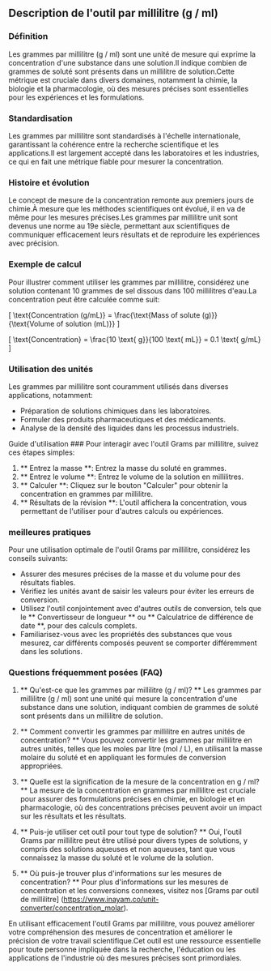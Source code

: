 ## Description de l'outil par millilitre (g / ml)

### Définition
Les grammes par millilitre (g / ml) sont une unité de mesure qui exprime la concentration d'une substance dans une solution.Il indique combien de grammes de soluté sont présents dans un millilitre de solution.Cette métrique est cruciale dans divers domaines, notamment la chimie, la biologie et la pharmacologie, où des mesures précises sont essentielles pour les expériences et les formulations.

### Standardisation
Les grammes par millilitre sont standardisés à l'échelle internationale, garantissant la cohérence entre la recherche scientifique et les applications.Il est largement accepté dans les laboratoires et les industries, ce qui en fait une métrique fiable pour mesurer la concentration.

### Histoire et évolution
Le concept de mesure de la concentration remonte aux premiers jours de chimie.À mesure que les méthodes scientifiques ont évolué, il en va de même pour les mesures précises.Les grammes par millilitre unit sont devenus une norme au 19e siècle, permettant aux scientifiques de communiquer efficacement leurs résultats et de reproduire les expériences avec précision.

### Exemple de calcul
Pour illustrer comment utiliser les grammes par millilitre, considérez une solution contenant 10 grammes de sel dissous dans 100 millilitres d'eau.La concentration peut être calculée comme suit:

\[ \text{Concentration (g/mL)} = \frac{\text{Mass of solute (g)}}{\text{Volume of solution (mL)}} \]

\[ \text{Concentration} = \frac{10 \text{ g}}{100 \text{ mL}} = 0.1 \text{ g/mL} \]

### Utilisation des unités
Les grammes par millilitre sont couramment utilisés dans diverses applications, notamment:
- Préparation de solutions chimiques dans les laboratoires.
- Formuler des produits pharmaceutiques et des médicaments.
- Analyse de la densité des liquides dans les processus industriels.

Guide d'utilisation ###
Pour interagir avec l'outil Grams par millilitre, suivez ces étapes simples:
1. ** Entrez la masse **: Entrez la masse du soluté en grammes.
2. ** Entrez le volume **: Entrez le volume de la solution en millilitres.
3. ** Calculer **: Cliquez sur le bouton "Calculer" pour obtenir la concentration en grammes par millilitre.
4. ** Résultats de la révision **: L'outil affichera la concentration, vous permettant de l'utiliser pour d'autres calculs ou expériences.

### meilleures pratiques
Pour une utilisation optimale de l'outil Grams par millilitre, considérez les conseils suivants:
- Assurer des mesures précises de la masse et du volume pour des résultats fiables.
- Vérifiez les unités avant de saisir les valeurs pour éviter les erreurs de conversion.
- Utilisez l'outil conjointement avec d'autres outils de conversion, tels que le ** Convertisseur de longueur ** ou ** Calculatrice de différence de date **, pour des calculs complets.
- Familiarisez-vous avec les propriétés des substances que vous mesurez, car différents composés peuvent se comporter différemment dans les solutions.

### Questions fréquemment posées (FAQ)

1. ** Qu'est-ce que les grammes par millilitre (g / ml)? **
Les grammes par millilitre (g / ml) sont une unité qui mesure la concentration d'une substance dans une solution, indiquant combien de grammes de soluté sont présents dans un millilitre de solution.

2. ** Comment convertir les grammes par millilitre en autres unités de concentration? **
Vous pouvez convertir les grammes par millilitre en autres unités, telles que les moles par litre (mol / L), en utilisant la masse molaire du soluté et en appliquant les formules de conversion appropriées.

3. ** Quelle est la signification de la mesure de la concentration en g / ml? **
La mesure de la concentration en grammes par millilitre est cruciale pour assurer des formulations précises en chimie, en biologie et en pharmacologie, où des concentrations précises peuvent avoir un impact sur les résultats et les résultats.

4. ** Puis-je utiliser cet outil pour tout type de solution? **
Oui, l'outil Grams par millilitre peut être utilisé pour divers types de solutions, y compris des solutions aqueuses et non aqueuses, tant que vous connaissez la masse du soluté et le volume de la solution.

5. ** Où puis-je trouver plus d'informations sur les mesures de concentration? **
Pour plus d'informations sur les mesures de concentration et les conversions connexes, visitez nos [Grams par outil de millilitre] (https://www.inayam.co/unit-converter/concentration_molar).

En utilisant efficacement l'outil Grams par millilitre, vous pouvez améliorer votre compréhension des mesures de concentration et améliorer le précision de votre travail scientifique.Cet outil est une ressource essentielle pour toute personne impliquée dans la recherche, l'éducation ou les applications de l'industrie où des mesures précises sont primordiales.
